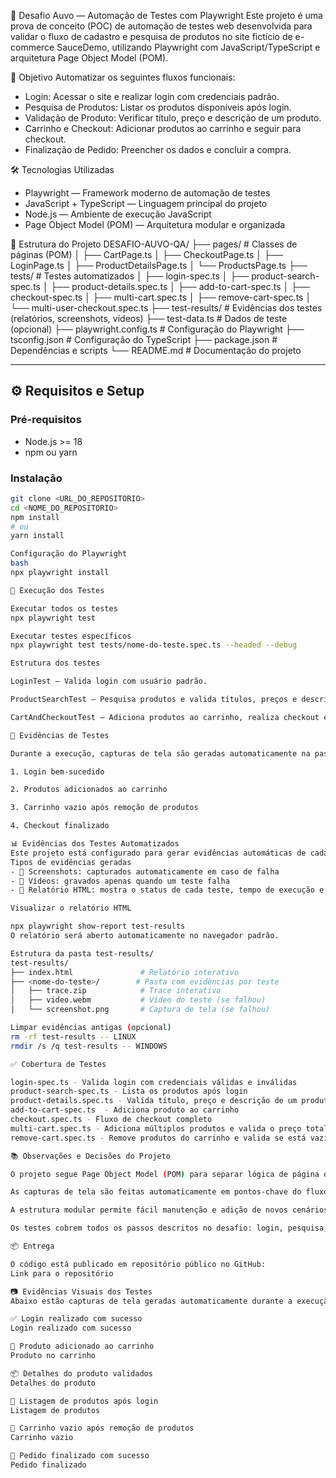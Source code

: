 🧪 Desafio Auvo — Automação de Testes com Playwright
Este projeto é uma prova de conceito (POC) de automação de testes web desenvolvida para validar o fluxo de cadastro e pesquisa de produtos no site fictício de e-commerce SauceDemo, utilizando Playwright com JavaScript/TypeScript e arquitetura Page Object Model (POM).


🎯 Objetivo
Automatizar os seguintes fluxos funcionais:
- Login: Acessar o site e realizar login com credenciais padrão.
- Pesquisa de Produtos: Listar os produtos disponíveis após login.
- Validação de Produto: Verificar título, preço e descrição de um produto.
- Carrinho e Checkout: Adicionar produtos ao carrinho e seguir para checkout.
- Finalização de Pedido: Preencher os dados e concluir a compra.

🛠️ Tecnologias Utilizadas
- Playwright — Framework moderno de automação de testes
- JavaScript + TypeScript — Linguagem principal do projeto
- Node.js — Ambiente de execução JavaScript
- Page Object Model (POM) — Arquitetura modular e organizada

📁 Estrutura do Projeto
DESAFIO-AUVO-QA/
├── pages/               # Classes de páginas (POM)
│   ├── CartPage.ts
│   ├── CheckoutPage.ts
│   ├── LoginPage.ts
│   ├── ProductDetailsPage.ts
│   └── ProductsPage.ts
├── tests/               # Testes automatizados
│   ├── login-spec.ts
│   ├── product-search-spec.ts
│   ├── product-details.spec.ts
│   ├── add-to-cart-spec.ts
│   ├── checkout-spec.ts
│   ├── multi-cart.spec.ts
│   ├── remove-cart-spec.ts
│   └── multi-user-checkout.spec.ts
├── test-results/        # Evidências dos testes (relatórios, screenshots, vídeos)
├── test-data.ts         # Dados de teste (opcional)
├── playwright.config.ts # Configuração do Playwright
├── tsconfig.json        # Configuração do TypeScript
├── package.json         # Dependências e scripts
└── README.md            # Documentação do projeto


---

## ⚙️ Requisitos e Setup

### Pré-requisitos
- Node.js >= 18
- npm ou yarn

### Instalação
```bash
git clone <URL_DO_REPOSITORIO>
cd <NOME_DO_REPOSITORIO>
npm install
# ou
yarn install

Configuração do Playwright
bash
npx playwright install

🚀 Execução dos Testes

Executar todos os testes
npx playwright test

Executar testes específicos
npx playwright test tests/nome-do-teste.spec.ts --headed --debug

Estrutura dos testes

LoginTest – Valida login com usuário padrão.

ProductSearchTest – Pesquisa produtos e valida títulos, preços e descrições.

CartAndCheckoutTest – Adiciona produtos ao carrinho, realiza checkout e finaliza pedido.

📸 Evidências de Testes

Durante a execução, capturas de tela são geradas automaticamente na pasta "screenshots" para auxiliar na validação dos cenários.

1. Login bem-sucedido

2. Produtos adicionados ao carrinho

3. Carrinho vazio após remoção de produtos

4. Checkout finalizado

📊 Evidências dos Testes Automatizados
Este projeto está configurado para gerar evidências automáticas de cada execução de teste, facilitando a análise de falhas e validação dos cenários.
Tipos de evidências geradas
- 📸 Screenshots: capturados automaticamente em caso de falha
- 🎥 Vídeos: gravados apenas quando um teste falha
- 📄 Relatório HTML: mostra o status de cada teste, tempo de execução e links para evidências

Visualizar o relatório HTML

npx playwright show-report test-results
O relatório será aberto automaticamente no navegador padrão.

Estrutura da pasta test-results/
test-results/
├── index.html               # Relatório interativo
├── <nome-do-teste>/        # Pasta com evidências por teste
│   ├── trace.zip            # Trace interativo
│   ├── video.webm           # Vídeo do teste (se falhou)
│   └── screenshot.png       # Captura de tela (se falhou)

Limpar evidências antigas (opcional)
rm -rf test-results -- LINUX 
rmdir /s /q test-results -- WINDOWS

✅ Cobertura de Testes

login-spec.ts - Valida login com credenciais válidas e inválidas
product-search-spec.ts - Lista os produtos após login
product-details.spec.ts - Valida título, preço e descrição de um produto
add-to-cart-spec.ts  - Adiciona produto ao carrinho
checkout.spec.ts - Fluxo de checkout completo
multi-cart.spec.ts - Adiciona múltiplos produtos e valida o preço total
remove-cart.spec.ts - Remove produtos do carrinho e valida se está vazio

📚 Observações e Decisões do Projeto

O projeto segue Page Object Model (POM) para separar lógica de página da lógica dos testes.

As capturas de tela são feitas automaticamente em pontos-chave do fluxo para validação visual.

A estrutura modular permite fácil manutenção e adição de novos cenários de teste.

Os testes cobrem todos os passos descritos no desafio: login, pesquisa, validação de produtos, carrinho e checkout.

📦 Entrega

O código está publicado em repositório público no GitHub:
Link para o repositório

📷 Evidências Visuais dos Testes
Abaixo estão capturas de tela geradas automaticamente durante a execução dos testes com Playwright. Elas ilustram os principais pontos do fluxo de testes:

✅ Login realizado com sucesso
Login realizado com sucesso

🛒 Produto adicionado ao carrinho
Produto no carrinho

📦 Detalhes do produto validados
Detalhes do produto

🧾 Listagem de produtos após login
Listagem de produtos

🧹 Carrinho vazio após remoção de produtos
Carrinho vazio

🎉 Pedido finalizado com sucesso
Pedido finalizado




